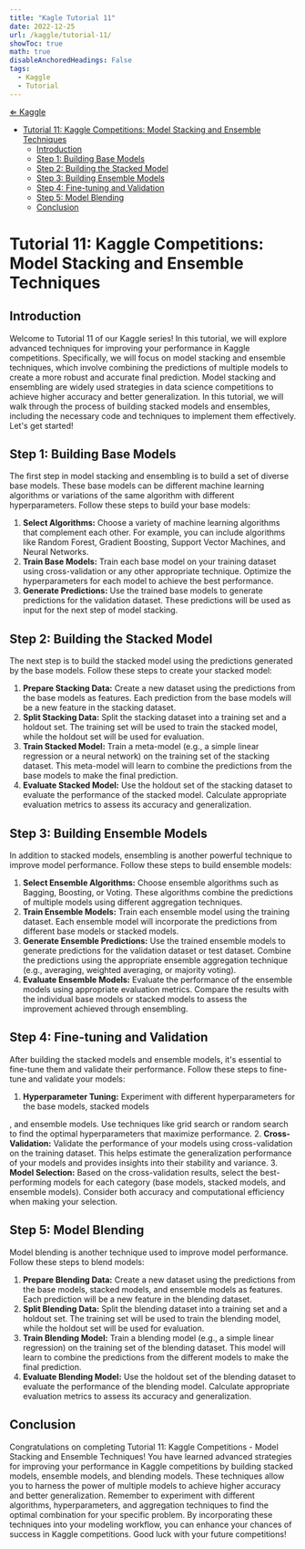 ```yaml
---
title: "Kagle Tutorial 11"
date: 2022-12-25
url: /kaggle/tutorial-11/
showToc: true
math: true
disableAnchoredHeadings: False
tags:
  - Kaggle
  - Tutorial
---
```

[&lArr; Kaggle](/kaggle/)

- [Tutorial 11: Kaggle Competitions: Model Stacking and Ensemble Techniques](#tutorial-11-kaggle-competitions-model-stacking-and-ensemble-techniques)
  - [Introduction](#introduction)
  - [Step 1: Building Base Models](#step-1-building-base-models)
  - [Step 2: Building the Stacked Model](#step-2-building-the-stacked-model)
  - [Step 3: Building Ensemble Models](#step-3-building-ensemble-models)
  - [Step 4: Fine-tuning and Validation](#step-4-fine-tuning-and-validation)
  - [Step 5: Model Blending](#step-5-model-blending)
  - [Conclusion](#conclusion)

# Tutorial 11: Kaggle Competitions: Model Stacking and Ensemble Techniques

## Introduction
Welcome to Tutorial 11 of our Kaggle series! In this tutorial, we will explore advanced techniques for improving your performance in Kaggle competitions. Specifically, we will focus on model stacking and ensemble techniques, which involve combining the predictions of multiple models to create a more robust and accurate final prediction. Model stacking and ensembling are widely used strategies in data science competitions to achieve higher accuracy and better generalization. In this tutorial, we will walk through the process of building stacked models and ensembles, including the necessary code and techniques to implement them effectively. Let's get started!

## Step 1: Building Base Models
The first step in model stacking and ensembling is to build a set of diverse base models. These base models can be different machine learning algorithms or variations of the same algorithm with different hyperparameters. Follow these steps to build your base models:

1. **Select Algorithms:** Choose a variety of machine learning algorithms that complement each other. For example, you can include algorithms like Random Forest, Gradient Boosting, Support Vector Machines, and Neural Networks.
2. **Train Base Models:** Train each base model on your training dataset using cross-validation or any other appropriate technique. Optimize the hyperparameters for each model to achieve the best performance.
3. **Generate Predictions:** Use the trained base models to generate predictions for the validation dataset. These predictions will be used as input for the next step of model stacking.

## Step 2: Building the Stacked Model
The next step is to build the stacked model using the predictions generated by the base models. Follow these steps to create your stacked model:

1. **Prepare Stacking Data:** Create a new dataset using the predictions from the base models as features. Each prediction from the base models will be a new feature in the stacking dataset.
2. **Split Stacking Data:** Split the stacking dataset into a training set and a holdout set. The training set will be used to train the stacked model, while the holdout set will be used for evaluation.
3. **Train Stacked Model:** Train a meta-model (e.g., a simple linear regression or a neural network) on the training set of the stacking dataset. This meta-model will learn to combine the predictions from the base models to make the final prediction.
4. **Evaluate Stacked Model:** Use the holdout set of the stacking dataset to evaluate the performance of the stacked model. Calculate appropriate evaluation metrics to assess its accuracy and generalization.

## Step 3: Building Ensemble Models
In addition to stacked models, ensembling is another powerful technique to improve model performance. Follow these steps to build ensemble models:

1. **Select Ensemble Algorithms:** Choose ensemble algorithms such as Bagging, Boosting, or Voting. These algorithms combine the predictions of multiple models using different aggregation techniques.
2. **Train Ensemble Models:** Train each ensemble model using the training dataset. Each ensemble model will incorporate the predictions from different base models or stacked models.
3. **Generate Ensemble Predictions:** Use the trained ensemble models to generate predictions for the validation dataset or test dataset. Combine the predictions using the appropriate ensemble aggregation technique (e.g., averaging, weighted averaging, or majority voting).
4. **Evaluate Ensemble Models:** Evaluate the performance of the ensemble models using appropriate evaluation metrics. Compare the results with the individual base models or stacked models to assess the improvement achieved through ensembling.

## Step 4: Fine-tuning and Validation
After building the stacked models and ensemble models, it's essential to fine-tune them and validate their performance. Follow these steps to fine-tune and validate your models:

1. **Hyperparameter Tuning:** Experiment with different hyperparameters for the base models, stacked models

, and ensemble models. Use techniques like grid search or random search to find the optimal hyperparameters that maximize performance.
2. **Cross-Validation:** Validate the performance of your models using cross-validation on the training dataset. This helps estimate the generalization performance of your models and provides insights into their stability and variance.
3. **Model Selection:** Based on the cross-validation results, select the best-performing models for each category (base models, stacked models, and ensemble models). Consider both accuracy and computational efficiency when making your selection.

## Step 5: Model Blending
Model blending is another technique used to improve model performance. Follow these steps to blend models:

1. **Prepare Blending Data:** Create a new dataset using the predictions from the base models, stacked models, and ensemble models as features. Each prediction will be a new feature in the blending dataset.
2. **Split Blending Data:** Split the blending dataset into a training set and a holdout set. The training set will be used to train the blending model, while the holdout set will be used for evaluation.
3. **Train Blending Model:** Train a blending model (e.g., a simple linear regression) on the training set of the blending dataset. This model will learn to combine the predictions from the different models to make the final prediction.
4. **Evaluate Blending Model:** Use the holdout set of the blending dataset to evaluate the performance of the blending model. Calculate appropriate evaluation metrics to assess its accuracy and generalization.

## Conclusion
Congratulations on completing Tutorial 11: Kaggle Competitions - Model Stacking and Ensemble Techniques! You have learned advanced strategies for improving your performance in Kaggle competitions by building stacked models, ensemble models, and blending models. These techniques allow you to harness the power of multiple models to achieve higher accuracy and better generalization. Remember to experiment with different algorithms, hyperparameters, and aggregation techniques to find the optimal combination for your specific problem. By incorporating these techniques into your modeling workflow, you can enhance your chances of success in Kaggle competitions. Good luck with your future competitions!